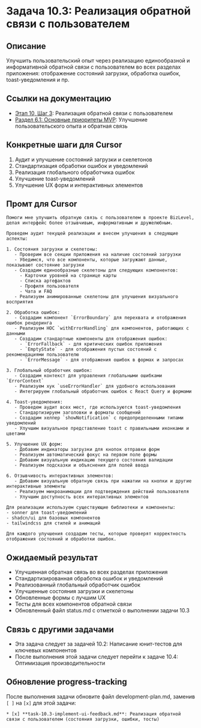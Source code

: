 # Задача 10.3: Реализация обратной связи с пользователем

## Описание
Улучшить пользовательский опыт через реализацию единообразной и информативной обратной связи с пользователем во всех разделах приложения: отображение состояний загрузки, обработка ошибок, toast-уведомления и пр.

## Ссылки на документацию
- [Этап 10, Шаг 3](../development-plan.md): Реализация обратной связи с пользователем
- [Раздел 6.1: Основные приоритеты MVP](../bizlevel-project-context.md): Улучшение пользовательского опыта и обратная связь

## Конкретные шаги для Cursor
1. Аудит и улучшение состояний загрузки и скелетонов
2. Стандартизация обработки ошибок и уведомлений
3. Реализация глобального обработчика ошибок
4. Улучшение toast-уведомлений
5. Улучшение UX форм и интерактивных элементов

## Промт для Cursor
```
Помоги мне улучшить обратную связь с пользователем в проекте BizLevel, делая интерфейс более отзывчивым, информативным и дружелюбным.

Проведем аудит текущей реализации и внесем улучшения в следующие аспекты:

1. Состояния загрузки и скелетоны:
   - Проверим все секции приложения на наличие состояний загрузки
   - Убедимся, что все компоненты, которые загружают данные, показывают состояние загрузки
   - Создадим единообразные скелетоны для следующих компонентов:
     - Карточки уровней на странице карты
     - Списка артефактов
     - Профиля пользователя
     - Чата и FAQ
   - Реализуем анимированные скелетоны для улучшения визуального восприятия

2. Обработка ошибок:
   - Создадим компонент `ErrorBoundary` для перехвата и отображения ошибок рендеринга
   - Реализуем HOC `withErrorHandling` для компонентов, работающих с данными
   - Создадим стандартные компоненты для отображения ошибок:
     - `ErrorFallback` - для критических ошибок приложения
     - `EmptyState` - для отображения пустых состояний с рекомендациями пользователю
     - `ErrorMessage` - для отображения ошибок в формах и запросах

3. Глобальный обработчик ошибок:
   - Создадим контекст для управления глобальными ошибками `ErrorContext`
   - Реализуем хук `useErrorHandler` для удобного использования
   - Интегрируем глобальный обработчик ошибок с React Query и формами

4. Toast-уведомления:
   - Проведем аудит всех мест, где используются toast-уведомления
   - Стандартизируем заголовки и форматы сообщений
   - Создадим хелпер `showNotification` с предопределенными типами уведомлений
   - Улучшим визуальное представление toast с правильными иконками и цветами

5. Улучшение UX форм:
   - Добавим индикаторы загрузки для кнопок отправки форм
   - Реализуем автоматический фокус на первом поле формы
   - Добавим визуальную индикацию текущего состояния валидации
   - Реализуем подсказки и объяснения для полей ввода

6. Отзывчивость интерактивных элементов:
   - Добавим визуальную обратную связь при нажатии на кнопки и другие интерактивные элементы
   - Реализуем микроанимации для подтверждения действий пользователя
   - Улучшим доступность всех интерактивных элементов

Для реализации используем существующие библиотеки и компоненты:
- sonner для toast-уведомлений
- shadcn/ui для базовых компонентов
- tailwindcss для стилей и анимаций

Для каждого улучшения создадим тесты, которые проверят корректность отображения состояний и обработки ошибок.
```

## Ожидаемый результат
- Улучшенная обратная связь во всех разделах приложения
- Стандартизированная обработка ошибок и уведомлений
- Реализованный глобальный обработчик ошибок
- Улучшенные состояния загрузки и скелетоны
- Обновленные формы с лучшим UX
- Тесты для всех компонентов обратной связи
- Обновленный файл status.md с отметкой о выполнении задачи 10.3

## Связь с другими задачами
- Эта задача следует за задачей 10.2: Написание юнит-тестов для ключевых компонентов
- После выполнения этой задачи следует перейти к задаче 10.4: Оптимизация производительности

## Обновление progress-tracking
После выполнения задачи обновите файл development-plan.md, заменив `[ ]` на `[x]` для этой задачи:
```
* [x] **task-10.3-implement-ui-feedback.md**: Реализация обратной связи с пользователем (состояния загрузки, ошибки, тосты)
``` 
